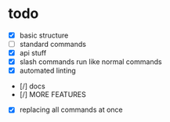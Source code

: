 # todo

- [x] basic structure
- [ ] standard commands 
- [x] api stuff
- [x] slash commands run like normal commands
- [x] automated linting
- [/] docs
- [/] MORE FEATURES
- [x] replacing all commands at once

 
